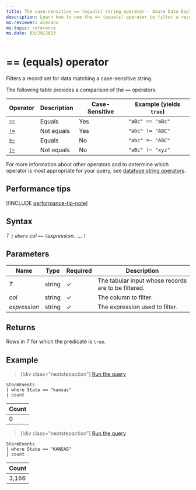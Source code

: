 ```yaml
---
title: The case-sensitive == (equals) string operator - Azure Data Explorer
description: Learn how to use the == (equals) operator to filter a record set for data matching a case-sensitive string.
ms.reviewer: alexans
ms.topic: reference
ms.date: 03/29/2023
---
```

# == (equals) operator

Filters a record set for data matching a case-sensitive string.

The following table provides a comparison of the `==` operators:

|Operator   |Description   |Case-Sensitive  |Example (yields `true`)  |
|-----------|--------------|----------------|-------------------------|
|[`==`](equals-cs-operator.md)|Equals |Yes|`"aBc" == "aBc"`|
|[`!=`](not-equals-cs-operator.md)|Not equals |Yes |`"abc" != "ABC"`|
|[`=~`](equals-operator.md) |Equals |No |`"abc" =~ "ABC"`|
|[`!~`](not-equals-operator.md) |Not equals |No |`"aBc" !~ "xyz"`|

For more information about other operators and to determine which operator is most appropriate for your query, see [datatype string operators](datatypes-string-operators.md).

## Performance tips

[!INCLUDE [performance-tip-note](../../includes/performance-tip-note.md)]

## Syntax

*T* `|` `where` *col* `==` `(`*expression*`,` ... `)`

## Parameters

| Name | Type | Required | Description |
|--|--|--|--|
| *T* | string | &check;| The tabular input whose records are to be filtered. |
| *col* | string | &check; | The column to filter. |
| *expression* | string | &check; | The expression used to filter. |

## Returns

Rows in *T* for which the predicate is `true`.

## Example

> [!div class="nextstepaction"]
> <a href="https://dataexplorer.azure.com/clusters/help/databases/Samples?query=H4sIAAAAAAAAAwsuyS/KdS1LzSsp5lIAghqF8ozUolSF4JLEklQFW1sFpezEvOLEYiWobHJ+aV4JACj9bS01AAAA" target="_blank">Run the query</a>

```kusto
StormEvents
| where State == "kansas"
| count 
```

|Count|
|---|
|0|  

> [!div class="nextstepaction"]
> <a href="https://dataexplorer.azure.com/clusters/help/databases/Samples?query=H4sIAAAAAAAAAwsuyS/KdS1LzSsp5qpRKM9ILUpVCC5JLElVsLVVUPJ29At2DFYCyiTnl+aVAABkHSoPLQAAAA==" target="_blank">Run the query</a>

```kusto
StormEvents
| where State == "KANSAS"
| count 
```

|Count|
|---|
|3,166|
